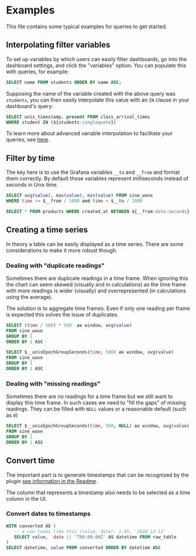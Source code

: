 # Examples

This file contains some typical examples for queries to get started.

## Interpolating filter variables

To set up variables by which users can easily filter dashboards, go into the dashboard settings, and click the "variables" option.
You can populate this with queries, for example:

```sql
SELECT name FROM students ORDER BY name ASC;
```

Supposing the name of the variable created with the above query was `students`, you can then easily interpolate this value with an `IN` clause in your dashboard's query:

```sql
SELECT unix_timestamp, present FROM class_arrival_times
WHERE student IN (${students:singlequote})
```

To learn more about advanced variable interpolation to facilitate your queries, see
[here](https://grafana.com/docs/grafana/latest/variables/advanced-variable-format-options/).

## Filter by time

The key here is to use the Grafana variables `__to` and `__from` and format them correctly. By
default those variables represent milliseconds instead of seconds in Unix time.

```sql
SELECT avg(value), max(value), min(value) FROM sine_wave 
WHERE time >= $__from / 1000 and time < $__to / 1000
```

```sql
SELECT * FROM products WHERE created_at BETWEEN ${__from:date:seconds} AND ${__to:date:seconds};
```

## Creating a time series

In theory a table can be easily displayed as a time series. There are some considerations to make
it more robust though.

### Dealing with "duplicate readings"

Sometimes there are duplicate readings in a time frame. When ignoring this the chart can seem
skewed (visually and in calculations) as the time frame with more readings is wider (visually) and
overrepresented (in calculations using the average).

The solution is to aggregate time frames. Even if only one reading per frame is expected this
solves the issue of duplicates.

```sql
SELECT (time / 500) * 500  as window, avg(value)
FROM sine_wave
GROUP BY 1
ORDER BY 1 ASC
```

```sql
SELECT $__unixEpochGroupSeconds(time, 500) as window, avg(value)
FROM sine_wave
GROUP BY 1
ORDER BY 1 ASC
```

### Dealing with "missing readings"

Sometimes there are no readings for a time frame but we still want to display this time frame.
In such cases we need to "fill the gaps" of missing readings. They can be filled with `NULL` values
or a reasonable default (such as `0`)

```sql
SELECT $__unixEpochGroupSeconds(time, 500, NULL) as window, avg(value)
FROM sine_wave
GROUP BY 1
ORDER BY 1 ASC
```

## Convert time

The important part is to generate timestamps that can be recognized by the plugin
[see information in the Readme](https://github.com/fr-ser/grafana-sqlite-datasource#support-for-time-formatted-columns).

The column that represents a timestamp also needs to be selected as a time column in the UI.

### Convert dates to timestamps

```sql
WITH converted AS (
   -- a row looks like this (value, date): 1.45, '2020-12-12'
   SELECT value,  date || 'T00:00:00Z' AS datetime FROM raw_table
)
SELECT datetime, value FROM converted ORDER BY datetime ASC
```
